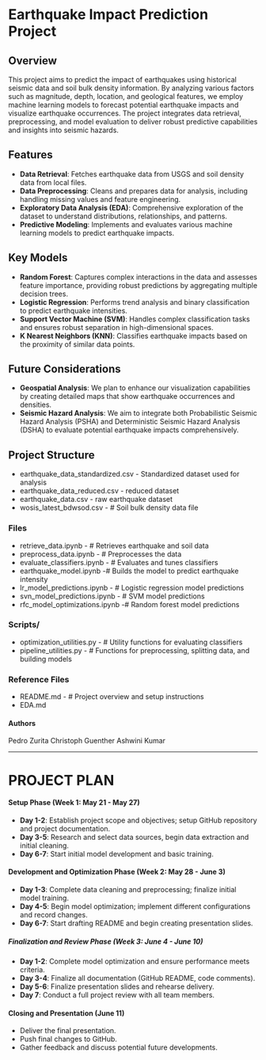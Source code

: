 # Earthquake Impact Prediction Project

## Overview

This project aims to predict the impact of earthquakes using historical seismic data and soil bulk density information. By analyzing various factors such as magnitude, depth, location, and geological features, we employ machine learning models to forecast potential earthquake impacts and visualize earthquake occurrences. The project integrates data retrieval, preprocessing, and model evaluation to deliver robust predictive capabilities and insights into seismic hazards.

## Features

- **Data Retrieval**: Fetches earthquake data from USGS and soil density data from local files.
- **Data Preprocessing**: Cleans and prepares data for analysis, including handling missing values and feature engineering.
- **Exploratory Data Analysis (EDA)**: Comprehensive exploration of the dataset to understand distributions, relationships, and patterns.
- **Predictive Modeling**: Implements and evaluates various machine learning models to predict earthquake impacts.


## Key Models

- **Random Forest**: Captures complex interactions in the data and assesses feature importance, providing robust predictions by aggregating multiple decision trees.
- **Logistic Regression**: Performs trend analysis and binary classification to predict earthquake intensities.
- **Support Vector Machine (SVM)**: Handles complex classification tasks and ensures robust separation in high-dimensional spaces.
- **K Nearest Neighbors (KNN)**: Classifies earthquake impacts based on the proximity of similar data points.

## Future Considerations

- **Geospatial Analysis**: We plan to enhance our visualization capabilities by creating detailed maps that show earthquake occurrences and densities.
- **Seismic Hazard Analysis**: We aim to integrate both Probabilistic Seismic Hazard Analysis (PSHA) and Deterministic Seismic Hazard Analysis (DSHA) to evaluate potential earthquake impacts comprehensively.

## Project Structure 
 * earthquake_data_standardized.csv - Standardized dataset used for analysis
 * earthquake_data_reduced.csv - reduced dataset 
 * earthquake_data.csv - raw earthquake dataset
 * wosis_latest_bdwsod.csv - # Soil bulk density data file

### Files
*  retrieve_data.ipynb - # Retrieves earthquake and soil data
*  preprocess_data.ipynb - # Preprocesses the data
*  evaluate_classifiers.ipynb - # Evaluates and tunes classifiers
*  earthquake_model.ipynb -# Builds the model to predict earthquake intensity
* lr_model_predictions.ipynb - # Logistic regression model predictions
* svn_model_predictions.ipynb - # SVM model predictions
* rfc_model_optimizations.ipynb -# Random forest model predictions
### Scripts/
* optimization_utilities.py - # Utility functions for evaluating classifiers
*  pipeline_utilities.py - # Functions for preprocessing, splitting data, and building models
### Reference Files
* README.md - # Project overview and setup instructions
* EDA.md 


#### Authors
Pedro Zurita
Christoph Guenther
Ashwini Kumar

************************************************************************
# PROJECT PLAN

#### Setup Phase (Week 1: May 21 - May 27)
- **Day 1-2**: Establish project scope and objectives; setup GitHub repository and project documentation.
- **Day 3-5**: Research and select data sources, begin data extraction and initial cleaning.
- **Day 6-7**: Start initial model development and basic training.

#### Development and Optimization Phase (Week 2: May 28 - June 3)
- **Day 1-3**: Complete data cleaning and preprocessing; finalize initial model training.
- **Day 4-5**: Begin model optimization; implement different configurations and record changes.
- **Day 6-7**: Start drafting README and begin creating presentation slides.

##### Finalization and Review Phase (Week 3: June 4 - June 10)
- **Day 1-2**: Complete model optimization and ensure performance meets criteria.
- **Day 3-4**: Finalize all documentation (GitHub README, code comments).
- **Day 5-6**: Finalize presentation slides and rehearse delivery.
- **Day 7**: Conduct a full project review with all team members.

#### Closing and Presentation (June 11)
- Deliver the final presentation.
- Push final changes to GitHub.
- Gather feedback and discuss potential future developments.



